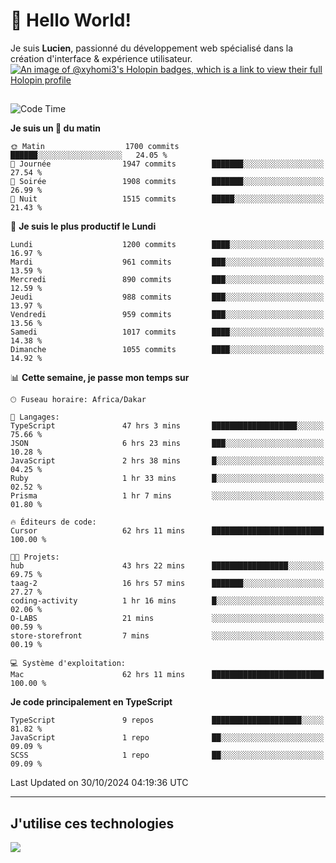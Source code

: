 # 👋 Hello World!

Je suis **Lucien**, passionné du développement web spécialisé dans la création d'interface & expérience utilisateur.
[![An image of @xyhomi3's Holopin badges, which is a link to view their full Holopin profile](https://holopin.me/xyhomi3)](https://holopin.io/@xyhomi3)

##

<!--START_SECTION:waka-->
![Code Time](http://img.shields.io/badge/Code%20Time-2%2C439%20hrs%2035%20mins-blue)

**Je suis un 🐤 du matin** 

```text
🌞 Matin                  1700 commits        ██████░░░░░░░░░░░░░░░░░░░   24.05 % 
🌆 Journée                1947 commits        ███████░░░░░░░░░░░░░░░░░░   27.54 % 
🌃 Soirée                 1908 commits        ███████░░░░░░░░░░░░░░░░░░   26.99 % 
🌙 Nuit                   1515 commits        █████░░░░░░░░░░░░░░░░░░░░   21.43 % 
```
📅 **Je suis le plus productif le Lundi** 

```text
Lundi                    1200 commits        ████░░░░░░░░░░░░░░░░░░░░░   16.97 % 
Mardi                    961 commits         ███░░░░░░░░░░░░░░░░░░░░░░   13.59 % 
Mercredi                 890 commits         ███░░░░░░░░░░░░░░░░░░░░░░   12.59 % 
Jeudi                    988 commits         ███░░░░░░░░░░░░░░░░░░░░░░   13.97 % 
Vendredi                 959 commits         ███░░░░░░░░░░░░░░░░░░░░░░   13.56 % 
Samedi                   1017 commits        ████░░░░░░░░░░░░░░░░░░░░░   14.38 % 
Dimanche                 1055 commits        ████░░░░░░░░░░░░░░░░░░░░░   14.92 % 
```


📊 **Cette semaine, je passe mon temps sur** 

```text
🕑︎ Fuseau horaire: Africa/Dakar

💬 Langages: 
TypeScript               47 hrs 3 mins       ███████████████████░░░░░░   75.66 % 
JSON                     6 hrs 23 mins       ███░░░░░░░░░░░░░░░░░░░░░░   10.28 % 
JavaScript               2 hrs 38 mins       █░░░░░░░░░░░░░░░░░░░░░░░░   04.25 % 
Ruby                     1 hr 33 mins        █░░░░░░░░░░░░░░░░░░░░░░░░   02.52 % 
Prisma                   1 hr 7 mins         ░░░░░░░░░░░░░░░░░░░░░░░░░   01.80 % 

🔥 Éditeurs de code: 
Cursor                   62 hrs 11 mins      █████████████████████████   100.00 % 

🐱‍💻 Projets: 
hub                      43 hrs 22 mins      █████████████████░░░░░░░░   69.75 % 
taag-2                   16 hrs 57 mins      ███████░░░░░░░░░░░░░░░░░░   27.27 % 
coding-activity          1 hr 16 mins        █░░░░░░░░░░░░░░░░░░░░░░░░   02.06 % 
O-LABS                   21 mins             ░░░░░░░░░░░░░░░░░░░░░░░░░   00.59 % 
store-storefront         7 mins              ░░░░░░░░░░░░░░░░░░░░░░░░░   00.19 % 

💻 Système d'exploitation: 
Mac                      62 hrs 11 mins      █████████████████████████   100.00 % 
```

**Je code principalement en TypeScript** 

```text
TypeScript               9 repos             ████████████████████░░░░░   81.82 % 
JavaScript               1 repo              ██░░░░░░░░░░░░░░░░░░░░░░░   09.09 % 
SCSS                     1 repo              ██░░░░░░░░░░░░░░░░░░░░░░░   09.09 % 
```




 Last Updated on 30/10/2024 04:19:36 UTC
<!--END_SECTION:waka-->
---

## J'utilise ces technologies

<p align="left">
  <a href="https://skillicons.dev">
    <img src="https://skillicons.dev/icons?i=ts,js,md,scss,tailwind,react,docker,express,astro,vite,nextjs,vercel,figma,ableton" />
  </a>
</p>

